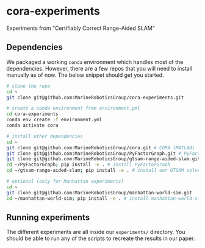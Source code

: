 # cora-experiments
Experiments from "Certifiably Correct Range-Aided SLAM"

## Dependencies

We packaged a working `conda` environment which handles most of the
dependencies. However, there are a few repos that you will need to install
manually as of now. The below snippet should get you started.

```bash
# clone the repo
cd ~
git clone git@github.com:MarineRoboticsGroup/cora-experiments.git

# create a conda environment from environment.yml
cd cora-experiments
conda env create -f environment.yml
conda activate cora

# install other dependencies
cd ~
git clone git@github.com:MarineRoboticsGroup/cora.git # CORA (MATLAB)
git clone git@github.com:MarineRoboticsGroup/PyFactorGraph.git # PyFactorGraph (Python) - to hold problems
git clone git@github.com:MarineRoboticsGroup/gtsam-range-aided-slam.git # our GTSAM-based solver (Python)
cd ~/PyFactorGraph; pip install -e . # install PyFactorGraph
cd ~/gtsam-range-aided-slam; pip install -e . # install our GTSAM solver

# optional (only for Manhattan experiments)
cd ~
git clone git@github.com:MarineRoboticsGroup/manhattan-world-sim.git
cd ~/manhattan-world-sim; pip install -e . # install manhattan-world-sim
```

## Running experiments

The different experiments are all inside our `experiments/` directory. You
should be able to run any of the scripts to recreate the results in our paper.
